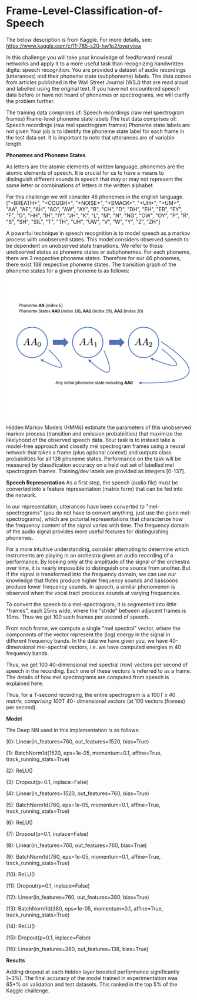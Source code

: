 # Frame-Level-Classification-of-Speech

The below description is from Kaggle. For more details, see: https://www.kaggle.com/c/11-785-s20-hw1p2/overview

In this challenge you will take your knowledge of feedforward neural networks and apply it to a more useful task than recognizing handwritten digits: speech recognition. You are provided a dataset of audio recordings (utterances) and their phoneme state (subphoneme) labels. The data comes from articles published in the Wall Street Journal (WSJ) that are read aloud and labelled using the original text. If you have not encountered speech data before or have not heard of phonemes or spectrograms, we will clarify the problem further.

The training data comprises of:
Speech recordings (raw mel spectrogram frames)
Frame-level phoneme state labels
The test data comprises of:
Speech recordings (raw mel spectrogram frames)
Phoneme state labels are not given
Your job is to identify the phoneme state label for each frame in the test data set. It is important to note that utterances are of variable length.

**Phonemes and Phoneme States**

As letters are the atomic elements of written language, phonemes are the atomic elements of speech. It is crucial for us to have a means to distinguish different sounds in speech that may or may not represent the same letter or combinations of letters in the written alphabet.

For this challenge we will consider 46 phonemes in the english language. ["+BREATH+", "+COUGH+", "+NOISE+", "+SMACK+", "+UH+", "+UM+", "AA", "AE", "AH", "AO", "AW", "AY", "B", "CH", "D", "DH", "EH", "ER", "EY", "F", "G", "HH", "IH", "IY", "JH", "K", "L", "M", "N", "NG", "OW", "OY", "P", "R", "S", "SH", "SIL", "T", "TH", "UH", "UW", "V", "W", "Y", "Z", "ZH"]

A powerful technique in speech recognition is to model speech as a markov process with unobserved states. This model considers observed speech to be dependent on unobserved state transitions. We refer to these unobserved states as phoneme states or subphonemes. For each phoneme, there are 3 respective phoneme states. Therefore for our 46 phonemes, there exist 138 respective phoneme states. The transition graph of the phoneme states for a given phoneme is as follows:

![pstates](https://github.com/brianyan918/Frame-Level-Classification-of-Speech/blob/master/pstates.jpeg)

Hidden Markov Models (HMMs) estimate the parameters of this unobserved markov process (transition and emission probabilities) that maximize the likelyhood of the observed speech data. Your task is to instead take a model-free approach and classify mel spectrogram frames using a neural network that takes a frame (plus optional context) and outputs class probabilities for all 138 phoneme states. Performance on the task will be measured by classification accuracy on a held out set of labelled mel spectrogram frames. Training/dev labels are provided as integers [0-137].

**Speech Representation**
As a first step, the speech (audio file) must be converted into a feature representation (matrix form) that can be fed into the network.

In our representation, utterances have been converted to "mel-spectrograms" (you do not have to convert anything, just use the given mel-spectrograms), which are pictorial representations that characterize how the frequency content of the signal varies with time. The frequency domain of the audio signal provides more useful features for distinguishing phonemes.

For a more intuitive understanding, consider attempting to determine which instruments are playing in an orchestra given an audio recording of a performance. By looking only at the amplitude of the signal of the orchestra over time, it is nearly impossible to distinguish one source from another. But if the signal is transformed into the frequency domain, we can use our knowledge that flutes produce higher frequency sounds and bassoons produce lower frequency sounds. In speech, a similar phenomenon is observed when the vocal tract produces sounds at varying frequencies.

To convert the speech to a mel-spectrogram, it is segmented into little "frames", each 25ms wide, where the "stride" between adjacent frames is 10ms. Thus we get 100 such frames per second of speech.

From each frame, we compute a single "mel spectral" vector, where the components of the vector represent the (log) energy in the signal in different frequency bands. In the data we have given you, we have 40-dimensional mel-spectral vectors, i.e. we have computed energies in 40 frequency bands.

Thus, we get 100 40-dimensional mel spectral (row) vectors per second of speech in the recording. Each one of these vectors is referred to as a frame. The details of how mel spectrograms are computed from speech is explained here.

Thus, for a T-second recording, the entire spectrogram is a 100*T x 40 matrix, comprising 100*T 40- dimensional vectors (at 100 vectors (frames) per second).

**Model**

The Deep NN used in this implementation is as follows:

  (0): Linear(in_features=760, out_features=1520, bias=True)
  
  (1): BatchNorm1d(1520, eps=1e-05, momentum=0.1, affine=True, track_running_stats=True)
  
  (2): ReLU()
  
  (3): Dropout(p=0.1, inplace=False)
  
  (4): Linear(in_features=1520, out_features=760, bias=True)
  
  (5): BatchNorm1d(760, eps=1e-05, momentum=0.1, affine=True, track_running_stats=True)
  
  (6): ReLU()
  
  (7): Dropout(p=0.1, inplace=False)
  
  (8): Linear(in_features=760, out_features=760, bias=True)
  
  (9): BatchNorm1d(760, eps=1e-05, momentum=0.1, affine=True, track_running_stats=True)
  
  (10): ReLU()
  
  (11): Dropout(p=0.1, inplace=False)
  
  (12): Linear(in_features=760, out_features=380, bias=True)
  
  (13): BatchNorm1d(380, eps=1e-05, momentum=0.1, affine=True, track_running_stats=True)
  
  (14): ReLU()
  
  (15): Dropout(p=0.1, inplace=False)
  
  (16): Linear(in_features=380, out_features=138, bias=True)
  
**Results**

Adding dropout at each hidden layer boosted performance significantly (~3%). The final accuracy of the model trained in experimentation was 65+% on validation and test datasets. This ranked in the top 5% of the Kaggle challenge.
